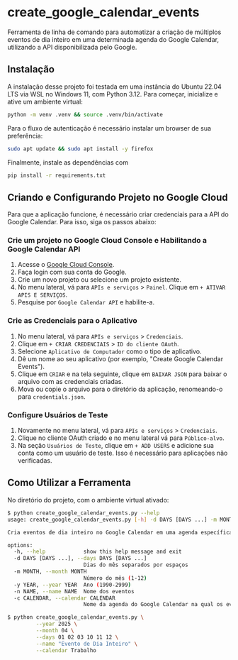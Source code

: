 # create_google_calendar_events

Ferramenta de linha de comando para automatizar a criação de múltiplos eventos
de dia inteiro em uma determinada agenda do Google Calendar, utilizando a API
disponibilizada pelo Google.

## Instalação

A instalação desse projeto foi testada em uma instância do Ubuntu 22.04 LTS via
WSL no Windows 11, com Python 3.12. Para começar, inicialize e ative um ambiente
virtual:

```bash
python -m venv .venv && source .venv/bin/activate
```

Para o fluxo de autenticação é necessário instalar um browser de sua preferência:

```bash
sudo apt update && sudo apt install -y firefox
```

Finalmente, instale as dependências com

```bash
pip install -r requirements.txt
```

## Criando e Configurando Projeto no Google Cloud

Para que a aplicação funcione, é necessário criar credenciais para a API do
Google Calendar. Para isso, siga os passos abaixo:

### Crie um projeto no Google Cloud Console e Habilitando a Google Calendar API

1. Acesse o [Google Cloud Console](https://console.cloud.google.com/).
2. Faça login com sua conta do Google.
3. Crie um novo projeto ou selecione um projeto existente.
4. No menu lateral, vá para `APIs e serviços` > `Painel`. Clique em `+ ATIVAR APIS E SERVIÇOS`.
5. Pesquise por `Google Calendar API` e habilite-a.

### Crie as Credenciais para o Aplicativo

1. No menu lateral, vá para `APIs e serviços` > `Credenciais`.
2. Clique em `+ CRIAR CREDENCIAIS` > `ID do cliente OAuth`.
3. Selecione `Aplicativo de Computador` como o tipo de aplicativo.
4. Dê um nome ao seu aplicativo (por exemplo, "Create Google Calendar Events").
5. Clique em `CRIAR` e na tela seguinte, clique em `BAIXAR JSON` para baixar o arquivo com as credenciais criadas.
6. Mova ou copie o arquivo para o diretório da aplicação, renomeando-o para `credentials.json`.

### Configure Usuários de Teste

1. Novamente no menu lateral, vá para `APIs e serviços` > `Credenciais`.
2. Clique no cliente OAuth criado e no menu lateral vá para `Público-alvo`.
3. Na seção `Usuários de Teste`, clique em `+ ADD USERS` e adicione sua conta
   como um usuário de teste. Isso é necessário para aplicações não verificadas.

## Como Utilizar a Ferramenta

No diretório do projeto, com o ambiente virtual ativado:

```bash
$ python create_google_calendar_events.py --help
usage: create_google_calendar_events.py [-h] -d DAYS [DAYS ...] -m MONTH -y YEAR -n NAME -c CALENDAR

Cria eventos de dia inteiro no Google Calendar em uma agenda específica nos dias do mês e ano informados.

options:
  -h, --help            show this help message and exit
  -d DAYS [DAYS ...], --days DAYS [DAYS ...]
                        Dias do mês separados por espaços
  -m MONTH, --month MONTH
                        Número do mês (1-12)
  -y YEAR, --year YEAR  Ano (1990-2999)
  -n NAME, --name NAME  Nome dos eventos
  -c CALENDAR, --calendar CALENDAR
                        Nome da agenda do Google Calendar na qual os eventos serão criados

$ python create_google_calendar_events.py \
         --year 2025 \
         --month 04 \
         --days 01 02 03 10 11 12 \
         --name "Evento de Dia Inteiro" \
         --calendar Trabalho
```
